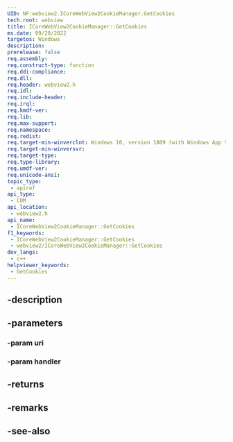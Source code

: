 ```yaml
---
UID: NF:webview2.ICoreWebView2CookieManager.GetCookies
tech.root: webview
title: ICoreWebView2CookieManager::GetCookies
ms.date: 09/20/2022
targetos: Windows
description: 
prerelease: false
req.assembly: 
req.construct-type: function
req.ddi-compliance: 
req.dll: 
req.header: webview2.h
req.idl: 
req.include-header: 
req.irql: 
req.kmdf-ver: 
req.lib: 
req.max-support: 
req.namespace: 
req.redist: 
req.target-min-winverclnt: Windows 10, version 1809 (with Windows App SDK 1.1 or later)
req.target-min-winversvr: 
req.target-type: 
req.type-library: 
req.umdf-ver: 
req.unicode-ansi: 
topic_type:
 - apiref
api_type:
 - COM
api_location:
 - webview2.h
api_name:
 - ICoreWebView2CookieManager::GetCookies
f1_keywords:
 - ICoreWebView2CookieManager::GetCookies
 - webview2/ICoreWebView2CookieManager::GetCookies
dev_langs:
 - c++
helpviewer_keywords:
 - GetCookies
---
```


## -description

## -parameters

### -param uri

### -param handler

## -returns

## -remarks

## -see-also

